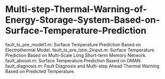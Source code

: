 # Multi-step-Thermal-Warning-of-Energy-Storage-System-Based-on-Surface-Temperature-Prediction
fault_ts_pre_model1.m: Surface Temperature Prediction Based on Electrothermal Model.
fault_ts_pre_lstm_2input.m: Surface Temperature Prediction Based on Multi-Scale Long Short-term Memory Network.
fault_aboost.m: Surface Temperature Prediction Based on DMAN.
fault_diagnosis.m: Fault Diagnosis and Multi-step Ahead Thermal Warning Based on Predicted Temperature.

